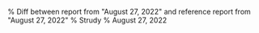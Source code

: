 % Diff between report from "August 27, 2022" and reference report from "August 27, 2022"
% Strudy
% August 27, 2022


